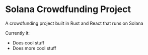 # Solana Crowdfunding Project

A crowdfunding project built in Rust and React that runs on Solana

Currently it:

- Does cool stuff
- Does more cool stuff
